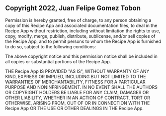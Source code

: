 ## Copyright 2022, Juan Felipe Gomez Tobon

Permission is hereby granted, free of charge, to any person obtaining a copy of this Recipe App and associated documentation files, to deal in the Recipe App without restriction, including without limitation the rights to use, copy, modify, merge, publish, distribute, sublicense, and/or sell copies of the Recipe App, and to permit persons to whom the Recipe App is furnished to do so, subject to the following conditions:

The above copyright notice and this permission notice shall be included in all copies or substantial portions of the Recipe App.

THE Recipe App IS PROVIDED "AS IS", WITHOUT WARRANTY OF ANY KIND, EXPRESS OR IMPLIED, INCLUDING BUT NOT LIMITED TO THE WARRANTIES OF MERCHANTABILITY, FITNESS FOR A PARTICULAR PURPOSE AND NONINFRINGEMENT. IN NO EVENT SHALL THE AUTHORS OR COPYRIGHT HOLDERS BE LIABLE FOR ANY CLAIM, DAMAGES OR OTHER LIABILITY, WHETHER IN AN ACTION OF CONTRACT, TORT OR OTHERWISE, ARISING FROM, OUT OF OR IN CONNECTION WITH THE Recipe App OR THE USE OR OTHER DEALINGS IN THE Recipe App.

